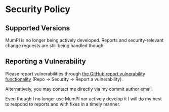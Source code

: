 # Security Policy

## Supported Versions

MumPI is no longer being actively developed. Reports and security-relevant change requests are still being handled though.

## Reporting a Vulnerability

Please report vulnerabilities through [the GitHub report vulnerability functionality](https://github.com/Kissaki/MumPI/security/advisories/new) (Repo -> Security -> Report a vulnerability).

Alternatively, you may contact me directly via my commit author email.

Even though I no longer use MumPI nor actively develop it I will do my best to respond to reports and with fixes in a timely manner.
